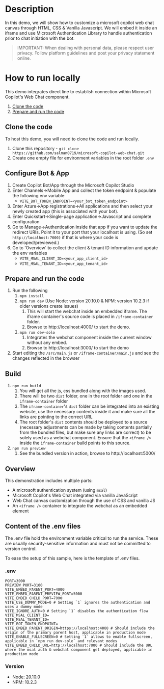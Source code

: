 # Description

In this demo, we will show how to customize a microsoft copilot web chat canvas through HTML, CSS & Vanilla Javascript. We will embed it inside an iframe and use Microsoft Authentication Library to handle authentication prior to chat initiation with the bot.

> IMPORTANT: When dealing with personal data, please respect user privacy. Follow platform guidelines and post your privacy statement online.

# How to run locally

This demo integrates direct line to establish connection within Microsoft Copilot's Web Chat component.

1. [Clone the code](#clone-the-code)
1. [Prepare and run the code](#prepare-and-run-the-code)

## Clone the code

To host this demo, you will need to clone the code and run locally.

1. Clone this repository - `git clone https://github.com/salman0719/microsoft-copilot-web-chat.git`
1. Create one empty file for environment variables in the root folder `.env`

## Configure Bot & App
1. Create Copilot Bot/App through the Microsoft Copilot Studio
2. Enter Channels->Mobile App and collect the token endpoint & populate the following env variable
      -  `VITE_BOT_TOKEN_ENDPOINT=<your_bot_token_endpoint>`
3. Enter Azure->App registrations->All applications and then select your newly created app (this is associated with your bot).
4. Enter Quickstart->Single-page application->Javascript and complete configuration
5. Go to Manage->Authentication inside that app if you want to update the redirect URIs. Point it to your port that your localhost is using. (So set `http://localhost:7000)` if that is where your code is developed/previewed.)
6. Go to 'Overview' to collect the client & tenant ID information and update the env variables
      -  `VITE_MSAL_CLIENT_ID=<your_app_client_id>`
      -  `VITE_MSAL_TENANT_ID=<your_app_tenant_id>`

## Prepare and run the code

1. Run the following
   1. `npm install`
   1. `npm run dev` (Use Node: version 20.10.0 & NPM: version 10.2.3 if older versions create issues)
      1. This will start the webchat inside an embedded iframe. The iframe container's source code is placed in `/iframe-container` folder.
      1. Browse to http://localhost:4000/ to start the demo.
   1. `npm run dev-solo`
      1. Integrates the webchat component inside the current window without any embed.
      1. Browse to http://localhost:3000/ to start the demo
1. Start editing the `/src/main.js` or `/iframe-container/main.js` and see the changes reflected in the browser

## Build

1. `npm run build` 
   1. You will get all the js, css bundled along with the images used.
   2. There will be two `dist` folder, one in the root folder and one in the `iframe-container` folder
   3. The `iframe-container`'s `dist` folder can be integrated into an existing website, use the necessary contents inside it and make sure all the links are pointing to the correct URL
   4. The root folder's `dist` contents should be deployed to a source (necessary adjustments can be made by taking contents partially from the bundled files, but make sure any links are correct) to be solely used as a webchat component. Ensure that the `<iframe />` inside the `iframe-container` build points to this source. 
2. `npm run preview`
   1. See the bundled version in action, browse to http://localhost:5000/

## Overview

This demonstration includes multiple parts:

-  A microsoft authentication system (using `msal`)
-  Microsoft Copilot's Web Chat integrated via vanilla JavaScript
-  Web Chat canvas customization through the use of CSS and vanilla JS
-  An `<iframe />` container to integrate the webchat as an embedded element

## Content of the .env files
The .env file hold the environment variable critical to run the service. These are usually security-sensitive information and must not be committed to version control.

To ease the setup of this sample, here is the template of .env files.

### .env
```
PORT=3000
PREVIEW_PORT=3100
VITE_EMBED_PARENT_PORT=4000
VITE_EMBED_PARENT_PREVIEW_PORT=5000
VITE_EMBED_CHILD_PORT=7000
VITE_USE_DUMMY_MODE=0 # Setting `1` ignores the authentication and uses a dummy mode
VITE_IGNORE_AUTH=0 # Setting `1` disables the authentication flow
VITE_MSAL_CLIENT_ID=
VITE_MSAL_TENANT_ID=
VITE_BOT_TOKEN_ENDPOINT=
VITE_EMBED_PARENT_ORIGIN=https://localhost:4000 # Should include the origin of the primary parent host, applicable in production mode
VITE_ENABLE_FULLSCREEN=0 # Setting `1` allows to enable fullscreen, applicable in `npm run dev-solo` and relevant modes
VITE_EMBED_CHILD_URL=http://localhost:7000 # Should include the URL where the msal auth & webchat component get deployed, applicable in production mode
```

### Version
- Node: 20.10.0
- NPM: 10.2.3
